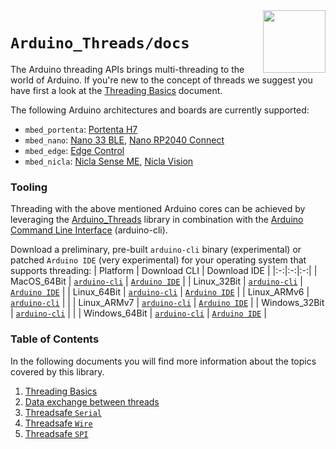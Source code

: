 <img src="https://content.arduino.cc/website/Arduino_logo_teal.svg" height="100" align="right"/>

`Arduino_Threads/docs`
======================
The Arduino threading APIs brings multi-threading to the world of Arduino. If you're new to the concept of threads we suggest you have first a look at the [Threading Basics](01-threading-basics.md) document.

The following Arduino architectures and boards are currently supported:
* `mbed_portenta`: [Portenta H7](https://store.arduino.cc/products/portenta-h7)
* `mbed_nano`: [Nano 33 BLE](https://store.arduino.cc/arduino-nano-33-ble), [Nano RP2040 Connect](https://store.arduino.cc/nano-rp2040-connect)
* `mbed_edge`: [Edge Control](https://store.arduino.cc/products/arduino-edge-control)
* `mbed_nicla`: [Nicla Sense ME](https://store.arduino.cc/products/nicla-sense-me), [Nicla Vision](http://store.arduino.cc/products/nicla-vision)

### Tooling

Threading with the above mentioned Arduino cores can be achieved by leveraging the [Arduino_Threads](https://github.com/bcmi-labs/Arduino_Threads) library in combination with the [Arduino Command Line Interface](https://github.com/facchinm/arduino-cli/commits/arduino_threads_rebased) (arduino-cli). 

Download a preliminary, pre-built `arduino-cli` binary (experimental) or patched `Arduino IDE` (very experimental) for your operating system that supports threading:
| Platform | Download CLI | Download IDE |
|:-:|:-:|:-:|
| MacOS_64Bit | [`arduino-cli`](https://downloads.arduino.cc/tools/arduino-cli/inot_support/arduino-cli_git-snapshot_macOS_64bit.tar.gz) | [`Arduino IDE`](https://downloads.arduino.cc/ide_staging/arduino_threads/arduino-PR-ae92bd4498e867b07581d1d4191be14b9ef0f69a-BUILD-65-macosx.zip) |
| Linux_32Bit | [`arduino-cli`](https://downloads.arduino.cc/tools/arduino-cli/inot_support/arduino-cli_git-snapshot_Linux_32bit.tar.gz) | [`Arduino IDE`](https://downloads.arduino.cc/ide_staging/arduino_threads/arduino-PR-ae92bd4498e867b07581d1d4191be14b9ef0f69a-BUILD-65-linux32.tar.xz) |
| Linux_64Bit | [`arduino-cli`](https://downloads.arduino.cc/tools/arduino-cli/inot_support/arduino-cli_git-snapshot_Linux_64bit.tar.gz) | [`Arduino IDE`](https://downloads.arduino.cc/ide_staging/arduino_threads/arduino-PR-ae92bd4498e867b07581d1d4191be14b9ef0f69a-BUILD-65-linux64.tar.xz) |
| Linux_ARMv6 | [`arduino-cli`](https://downloads.arduino.cc/tools/arduino-cli/inot_support/arduino-cli_git-snapshot_Linux_ARMv6.tar.gz) | |
| Linux_ARMv7 | [`arduino-cli`](https://downloads.arduino.cc/tools/arduino-cli/inot_support/arduino-cli_git-snapshot_Linux_ARMv7.tar.gz) | [`Arduino IDE`](https://downloads.arduino.cc/ide_staging/arduino_threads/arduino-PR-ae92bd4498e867b07581d1d4191be14b9ef0f69a-BUILD-65-linuxarm.tar.xz) |
| Windows_32Bit | [`arduino-cli`](https://downloads.arduino.cc/tools/arduino-cli/inot_support/arduino-cli_git-snapshot_Windows_32bit.zip) | |
| Windows_64Bit | [`arduino-cli`](https://downloads.arduino.cc/tools/arduino-cli/inot_support/arduino-cli_git-snapshot_Windows_64bit.zip) | [`Arduino IDE`](https://downloads.arduino.cc/ide_staging/arduino_threads/arduino-PR-ae92bd4498e867b07581d1d4191be14b9ef0f69a-BUILD-65-windows.zip) |

### Table of Contents

In the following documents you will find more information about the topics covered by this library.

1. [Threading Basics](01-threading-basics.md)
2. [Data exchange between threads](02-data-exchange.md)
3. [Threadsafe `Serial`](03-threadsafe-serial.md)
4. [Threadsafe `Wire`](04-threadsafe-wire.md)
5. [Threadsafe `SPI`](05-threadsafe-spi.md)
